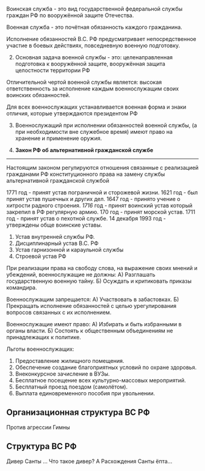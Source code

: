 Воинская служба - это вид государственной федеральной службы граждан РФ по вооружённой защите Отечества.

Военная служба - это почётная обязанность каждого гражданина.

Исполнение обязанностей В.С. РФ предусматривает непосредственное участие в боевых действиях, повседневную военную подготовку.

2. Основная задача военной службы - это: целенаправленная подготовка к вооружённой защите, вооружённая защита целостности территории РФ

Отличительной чертой военной службы является: высокая ответственность за исполнение каждым военнослужащим своих воинских обязанностей.

Для всех военнослужащих устанавливается военная форма и знаки отличия, которые утверждаются президентом РФ


3. Военнослужащий при исполнении обязанностей военной службы, (а при необходимости вне служебное время) имеют право на хранение и применение оружия. 

4. **Закон РФ об альтернативной гражданской службе**
---

Настоящим законом регулируются отношения связанные с реализацией гражданами РФ конституционного права на замену службы альтернативной гражданской службой

1771 год - принят устав пограничной и сторожевой жизни.
1621 год - был принят устав пушечных и других дел.
1647 год - принято учение о хитрости радного строения.
*1716* год - принят воинский устав который закрепил в РФ регулярную армию.
170 год - принят морской устав.
1711 год - принят устав о пехотной службе.
14 декабря 1993 год - утверждены обще воинские уставы.
1. Устав внутренней службы РФ.
2. Дисциплинарный устав В.С. РФ
3. Устав гарнизонной и караульной службы
4. Строевой устав РФ

При реализации права на свободу слова, на выражение своих мнений и убеждений, военнослужащие не должны: 
А) Разглашать государственную военную тайну.
Б) Осуждать и критиковать приказы командира.

Военнослужащим запрещается:
А) Участвовать в забастовках.
Б) Прекращать исполнение обязанностей с целью урегулирования вопросов связанных с их исполнением.

Военнослужащие имеют право:
А) Избирать и быть избранными в органы власти.
Б) Состоять к общественным объединениям не принадлежащих к политике.

Льготы военнослужащих:
1. Предоставление жилищного помещения.
2. Обеспечение создание благоприятных условий по охране здоровья.
3. Внеконкурсное зачисление в ВУЗы.
4. Бесплатное посещение всех культурно-массовых мероприятий.
5. Бесплатный проезд поездом (самолётом).
6. Выплата единовременного пособия при увольнении.


## Организационная структура ВС РФ

Против агрессии 
Гимны

## Структура ВС РФ

Дивер Санты
...
Что такое дивер?
А
Расхождения Санты
ёпта...